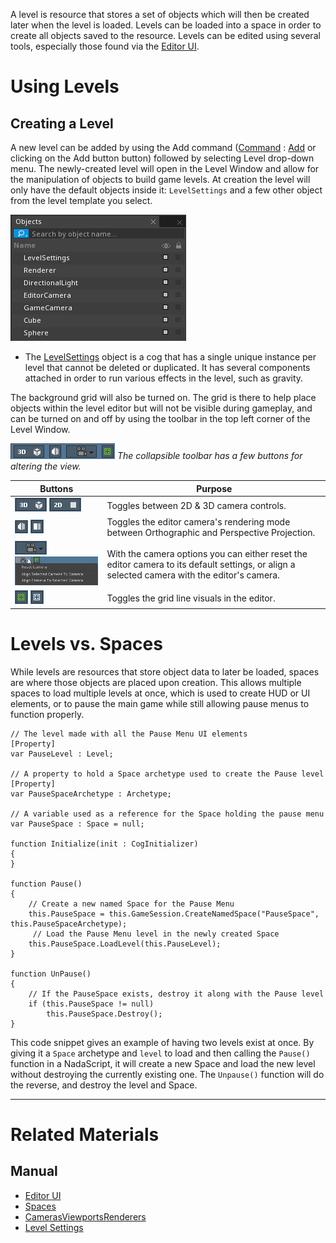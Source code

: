 A level is resource that stores a set of objects which will then be created later when the level is loaded. Levels can be loaded into a space in order to create all objects saved to the resource. Levels can be edited using several tools, especially those found via the [Editor UI](../../editor/editorui.md).

 # Using Levels
 ## Creating a Level
A new level can be added by using the Add command ([Command](../../editor/editorcommands/commands.md) : [Add](../../../../code_reference/command_reference.md#add) or clicking on the Add button button) followed by selecting Level drop-down menu. The newly-created level will open in the Level Window and allow for the manipulation of objects to build game levels. At creation the level will only have the default objects inside it: `LevelSettings` and a few other object from the level template you select.



![image](https://raw.githubusercontent.com/ZilchEngine/ZilchFiles/master/doc_files/47014.png)


 - The [LevelSettings](../objects/levelsettings.md) object is a cog that has a single unique instance per level that cannot be deleted or duplicated. It has several components attached in order to run various effects in the level, such as gravity.

The background grid will also be turned on. The grid is there to help place objects within the level editor but will not be visible during gameplay, and can be turned on and off by using the toolbar in the top left corner of the Level Window.



![image](https://raw.githubusercontent.com/ZilchEngine/ZilchFiles/master/doc_files/47016.png) *The collapsible toolbar has a few buttons for altering the view.*



| Buttons                             | Purpose |
|-------------------------------------|---------------------------------------------|
| ![image](https://raw.githubusercontent.com/ZilchEngine/ZilchFiles/master/doc_files/47018.png) ![image](https://raw.githubusercontent.com/ZilchEngine/ZilchFiles/master/doc_files/47020.png) | Toggles between 2D & 3D camera controls.    |
| ![image](https://raw.githubusercontent.com/ZilchEngine/ZilchFiles/master/doc_files/47024.png) ![image](https://raw.githubusercontent.com/ZilchEngine/ZilchFiles/master/doc_files/47022.png) | Toggles the editor camera's rendering mode between Orthographic and Perspective Projection. |
| ![image](https://raw.githubusercontent.com/ZilchEngine/ZilchFiles/master/doc_files/47027.png) ![image](https://raw.githubusercontent.com/ZilchEngine/ZilchFiles/master/doc_files/47029.png) | With the camera options you can either reset the editor camera to its default settings, or align a selected camera with the editor's camera.  |
| ![image](https://raw.githubusercontent.com/ZilchEngine/ZilchFiles/master/doc_files/47031.png) ![image](https://raw.githubusercontent.com/ZilchEngine/ZilchFiles/master/doc_files/47033.png) | Toggles the grid line visuals in the editor. |

 # Levels vs. Spaces
While levels are resources that store object data to later be loaded, spaces are where those objects are placed upon creation. This allows multiple spaces to load multiple levels at once, which is used to create HUD or UI elements, or to pause the main game while still allowing pause menus to function properly. 

```
// The level made with all the Pause Menu UI elements
[Property]
var PauseLevel : Level;

// A property to hold a Space archetype used to create the Pause level
[Property]
var PauseSpaceArchetype : Archetype;

// A variable used as a reference for the Space holding the pause menu
var PauseSpace : Space = null;

function Initialize(init : CogInitializer)
{
}

function Pause()
{
    // Create a new named Space for the Pause Menu
    this.PauseSpace = this.GameSession.CreateNamedSpace("PauseSpace", this.PauseSpaceArchetype);
     // Load the Pause Menu level in the newly created Space
    this.PauseSpace.LoadLevel(this.PauseLevel);
}

function UnPause()
{
    // If the PauseSpace exists, destroy it along with the Pause level
    if (this.PauseSpace != null)
        this.PauseSpace.Destroy();
}
```


This code snippet gives an example of having two levels exist at once. By giving it a `Space` archetype and `level` to load and then calling the `Pause()` function in a NadaScript, it will create a new Space and load the new level without destroying the currently existing one. The `Unpause()` function will do the reverse, and destroy the level and Space. 

---

 # Related Materials
 ## Manual
- [Editor UI](../../editor/editorui.md)
- [Spaces](../objects/spaces.md)
- [CamerasViewportsRenderers](../../graphics/camerasviewportsrenderers.md)
- [Level Settings](../objects/levelsettings.md)
 

 
